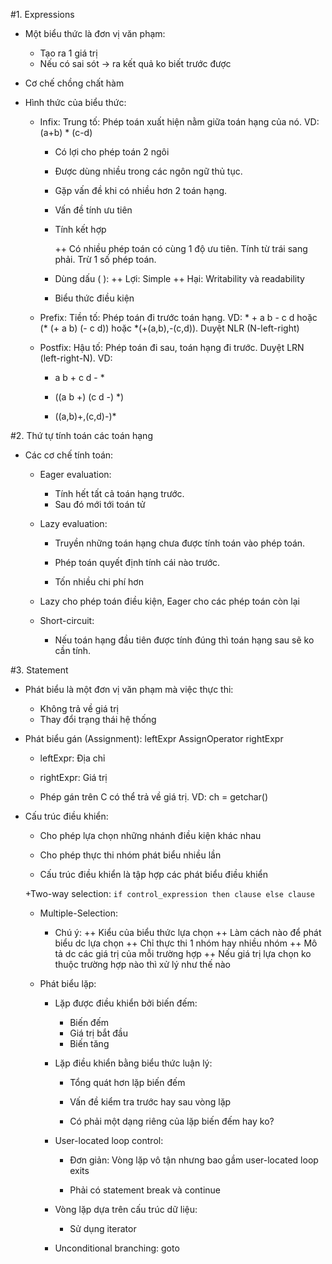 #1. Expressions
- Một biểu thức là đơn vị văn phạm:
	+ Tạo ra 1 giá trị
	+ Nếu có sai sót -> ra kết quả ko biết trước được
	
- Cơ chế chồng chất hàm

- Hình thức của biểu thức:
	+ Infix: Trung tố: Phép toán xuất hiện nằm giữa toán hạng của nó. VD: (a+b) * (c-d)
	
		- Có lợi cho phép toán 2 ngôi
		
		- Được dùng nhiều trong các ngôn ngữ thủ tục.
		
		- Gặp vấn đề khi có nhiều hơn 2 toán hạng.
		
		- Vấn đề tính ưu tiên
		
		- Tính kết hợp
		
			++ Có nhiều phép toán có cùng 1 độ ưu tiên. Tính từ trái sang phải. Trừ 1 số phép toán.
			
		- Dùng dấu ( ): 
			++ Lợi: Simple
			++ Hại: Writability và readability
			
		- Biểu thức điều kiện
	
	+ Prefix: Tiền tố: Phép toán đi trước toán hạng. VD: * + a b - c d hoặc (* (+ a b) (- c d)) hoặc *(+(a,b),-(c,d)). Duyệt NLR (N-left-right)
	
	+ Postfix: Hậu tố: Phép toán đi sau, toán hạng đi trước. Duyệt LRN (left-right-N). VD:
		- a b + c d - *
		- ((a b +) (c d -) *)
		
		- ((a,b)+,(c,d)-)*
		
#2. Thứ tự tính toán các toán hạng

- Các cơ chế tính toán:

	+ Eager evaluation:
		
		- Tính hết tất cả toán hạng trước.
		- Sau đó mới tới toán tử
		
	+ Lazy evaluation:
	
		- Truyền những toán hạng chưa được tính toán vào phép toán.
		
		- Phép toán quyết định tính cái nào trước.
		
		- Tốn nhiều chi phí hơn
		
	+ Lazy cho phép toán điều kiện, Eager cho các phép toán còn lại
	
	+ Short-circuit:
	
		- Nếu toán hạng đầu tiên được tính đúng thì toán hạng sau sẽ ko cần tính.
		
#3. Statement
- Phát biểu là một đơn vị văn phạm mà việc thực thi:
	+ Không trả về giá trị
	+ Thay đổi trạng thái hệ thống
	
- Phát biểu gán (Assignment):
leftExpr AssignOperator rightExpr

	+ leftExpr: Địa chỉ
	+ rightExpr: Giá trị
	
	+ Phép gán trên C có thể trả về giá trị. VD: ch = getchar()
	
- Cấu trúc điều khiển:
	+ Cho phép lựa chọn những nhánh điều kiện khác nhau
	+ Cho phép thực thi nhóm phát biểu nhiều lần
	
	+ Cấu trúc điều khiển là tập hợp các phát biểu điều khiển
	
	+Two-way selection:
		```if control_expression
		then clause
		else clause```
	
	+ Multiple-Selection:
		- Chú ý:
			++ Kiểu của biểu thức lựa chọn
			++ Làm cách nào để phát biểu dc lựa chọn
			++ Chỉ thực thi 1 nhóm hay nhiều nhóm
			++ Mô tả dc các giá trị của mỗi trường hợp
			++ Nếu giá trị lựa chọn ko thuộc trường hợp nào thì xử lý như thế nào
	
	+ Phát biểu lặp:
		+ Lặp được điều khiển bởi biến đếm:
			- Biến đếm
			- Giá trị bắt đầu
			- Biến tăng
		
		+ Lặp điều khiển bằng biểu thức luận lý:
			- Tổng quát hơn lặp biến đếm
			
			- Vấn đề kiểm tra trước hay sau vòng lặp
			
			- Có phải một dạng riêng của lặp biến đếm hay ko?
			
		+ User-located loop control:
			- Đơn giản: Vòng lặp vô tận nhưng bao gầm user-located loop exits
			
			- Phải có statement break và continue
		
		+ Vòng lặp dựa trên cấu trúc dữ liệu:
			- Sử dụng iterator
			
		+ Unconditional branching: goto